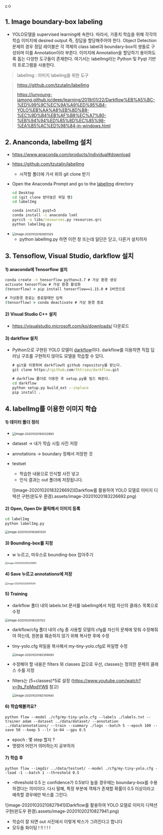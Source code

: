 cㅇ

## 1. Image boundary-box labeling

- YOLO모델을 supervised learning에 속한다. 따라서, 가중치 학습을 위해 각각의 학습 이미지에 desired output 즉, 정답을 할당해주어야 한다. Object Detection 문제의 경우 정답 레이블은 각 객체의 class label과 boundary-box의 쌍들로 구성되며 이를 Annotation이라 부른다. 이미지에 Annotation을 할당하기 용이하도록 돕는 다양한 도구들이 존재한다. 여기서는 labelImg라는 Python 및 Pyqt 기반의 프로그램을 사용한다.

> labelImg : 이미지 labeling을 위한 도구

> https://github.com/tzutalin/labelImg 
>
> https://junyoung-jamong.github.io/deep/learning/2019/01/22/Darkflow%EB%A5%BC-%ED%99%9C%EC%9A%A9%ED%95%B4-YOLO%EB%AA%A8%EB%8D%B8-%EC%9D%B4%EB%AF%B8%EC%A7%80-%EB%94%94%ED%85%8D%EC%85%98-%EA%B5%AC%ED%98%84-in-windows.html 



## 2. Ananconda, labelImg 설치

- https://www.anaconda.com/products/individual#download

- https://github.com/tzutalin/labelImg

  - 시작할 폴더에 가서 위의 git clone 받기

- Open the Anaconda Prompt and go to the [labelImg](https://github.com/tzutalin/labelImg#labelimg) directory

  ```cmd
  cd Desktop
  cd (git clone 받아놓은 파일 명)
  cd labelImg
  
  conda install pyqt=5
  conda install -c anaconda lxml
  pyrcc5 -o libs/resources.py resources.qrc
  python labelImg.py
  ```
  
- <img src="Darkflow를 활용하여 YOLO 모델로 이미지 디텍션 구현(윈도우 환경).assets/image-20201020162651325.png" alt="image-20201020162651325" style="zoom: 67%;" />

  - python labelImg.py 하면 이런 창 뜨는데 일단은 닫고, 다른거 설치하자 



## 3. Tensoflow, Visual Studio, darkflow 설치

#### 1) anaconda에 Tensorflow 설치

```cmd
conda create -n tensorflow python=3.7 # 가상 환경 생성
activate tensorflow # 가상 환경 활성화
(tensorflow) > pip install tensorflow==1.15.0 # 1버전으로 

# 가상환경 종료는 종료할때만 입력
(tensorflow) > conda deactivate # 가상 환경 종료 
```



#### 2) Visual Studio C++ 설치

- https://visualstudio.microsoft.com/ko/downloads/ 다운로드 



#### 3) darkflow 설치

- Python으로 구현된 YOLO 모델이 [darkflow](https://github.com/thtrieu/darkflow)이다. darkflow를 이용하면 직접 딥러닝 구조를 구현하지 않아도 모델을 학습할 수 있다.

  ```cmd
  # git을 이용하여 darkflow의 github repository를 받는다.
  git clone https://github.com/thtrieu/darkflow.git
  
  # darkflow 폴더로 이동한 후 setup.py를 빌드 해준다.
  cd darkflow
  python setup.py build_ext --inplace
  pip install .
  ```



## 4. labelImg를 이용한 이미지 학습

#### 1) 데이터 폴더 정리

- <img src="Darkflow를 활용하여 YOLO 모델로 이미지 디텍션 구현(윈도우 환경).assets/image-20201020183022883.png" alt="image-20201020183022883" style="zoom:67%;" />



- dataset -> 내가 학습 시킬 사진 저장

- annotations -> boundary 정해서 저장한 것

- testset 

  - 학습한 내용으로 인식할 사진 넣고
  - 인식 결과는 out 폴더에 저장됩니다.

  ![image-20201020183226692](Darkflow를 활용하여 YOLO 모델로 이미지 디텍션 구현(윈도우 환경).assets/image-20201020183226692.png)



#### 2) Open, Open Dir 클릭해서 이미지 등록

```cmd
cd labelImg
python labelImg.py
```



<img src="Darkflow를 활용하여 YOLO 모델로 이미지 디텍션 구현(윈도우 환경).assets/image-20201020162651325.png" alt="image-20201020162651325" style="zoom:67%;" />



#### 3) Bounding-box를 지정

- w 누르고, 마우스로 bounding-box 잡아주기

<img src="Darkflow를 활용하여 YOLO 모델로 이미지 디텍션 구현(윈도우 환경).assets/image-20201020205329855.png" alt="image-20201020205329855" style="zoom: 50%;" />



#### 4) Save 누르고 annotations에 저장

<img src="Darkflow를 활용하여 YOLO 모델로 이미지 디텍션 구현(윈도우 환경).assets/image-20201020205415041.png" alt="image-20201020205415041" style="zoom: 50%;" />



#### 5) Training

- darkflow 폴더 내의 labels.txt 문서를 labelImg에서 처럼 자신의 클래스 목록으로 수정

<img src="Darkflow를 활용하여 YOLO 모델로 이미지 디텍션 구현(윈도우 환경).assets/image-20201020182251122.png" alt="image-20201020182251122" style="zoom:67%;" />



- darkflow/cfg 폴더 내의 cfg 중 사용할 모델의 cfg를 자신의 문제에 맞춰 수정해줘야 하는데, 원본을 훼손하지 않기 위해 복사한 후에 수정

- tiny-yolo.cfg 파일을 복사해서 my-tiny-yolo.cfg로 파일명 수정

  <img src="Darkflow를 활용하여 YOLO 모델로 이미지 디텍션 구현(윈도우 환경).assets/image-20201020182359093.png" alt="image-20201020182359093" style="zoom:67%;" />

- 수정해야 할 내용은 filters 와 classes 값으로 우선,  classes는 정의한 문제의 클래스 수를 지정

- filters는 (5+classes)*5로 설정 (https://www.youtube.com/watch?v=9s_FpMpdYW8 참고)

  <img src="Darkflow를 활용하여 YOLO 모델로 이미지 디텍션 구현(윈도우 환경).assets/image-20201020182740940.png" alt="image-20201020182740940" style="zoom:67%;" />





#### 6) 학습해볼까요?

```
python flow --model ./cfg/my-tiny-yolo.cfg --labels ./labels.txt --trainer adam --dataset ../data/dataset/ --annotation ../data/annotations/ --train --summary ./logs --batch 5 --epoch 100 --save 50 --keep 5 --lr 1e-04 --gpu 0.5
```

- epoch : 몇 step 할지 ? 
- 명령어 어떤거 의미하는지 공부하자



#### 7) 학습 후

```
python flow --imgdir ../data/testset/ --model ./cfg/my-tiny-yolo.cfg --load -1 --batch 1 --threshold 0.5
```

- –threshold 0.5 는 confidence가 0.5보다 높을 경우에는 boundary-box를 수용하겠다는 의미이다. 다시 말해, 특정 부분에 객체가 존재할 확률이 0.5 이상이라고 예측할 경우에만 박스를 그린다.

![image-20201020210827941](Darkflow를 활용하여 YOLO 모델로 이미지 디텍션 구현(윈도우 환경).assets/image-20201020210827941.png)

- 학습이 잘 되면 out 사진에서 이렇게 박스가 그려진다고 합니다
- 모두들 화이팅 ! !! ! ! ! 